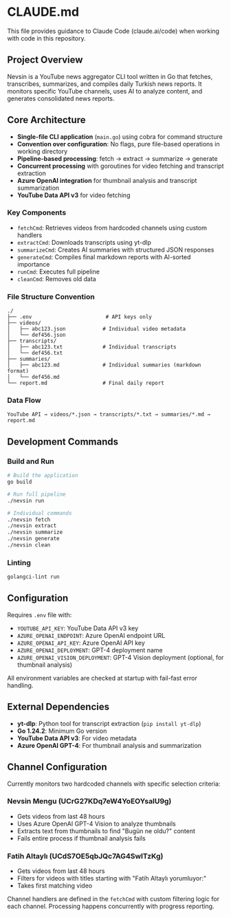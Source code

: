 # CLAUDE.md

This file provides guidance to Claude Code (claude.ai/code) when working with code in this repository.

## Project Overview

Nevsin is a YouTube news aggregator CLI tool written in Go that fetches, transcribes, summarizes, and compiles daily Turkish news reports. It monitors specific YouTube channels, uses AI to analyze content, and generates consolidated news reports.

## Core Architecture

- **Single-file CLI application** (`main.go`) using cobra for command structure
- **Convention over configuration**: No flags, pure file-based operations in working directory
- **Pipeline-based processing**: fetch → extract → summarize → generate
- **Concurrent processing** with goroutines for video fetching and transcript extraction
- **Azure OpenAI integration** for thumbnail analysis and transcript summarization
- **YouTube Data API v3** for video fetching

### Key Components

- `fetchCmd`: Retrieves videos from hardcoded channels using custom handlers
- `extractCmd`: Downloads transcripts using yt-dlp
- `summarizeCmd`: Creates AI summaries with structured JSON responses
- `generateCmd`: Compiles final markdown reports with AI-sorted importance
- `runCmd`: Executes full pipeline
- `cleanCmd`: Removes old data

### File Structure Convention

```
./
├── .env                        # API keys only
├── videos/
│   ├── abc123.json            # Individual video metadata
│   └── def456.json
├── transcripts/
│   ├── abc123.txt             # Individual transcripts
│   └── def456.txt
├── summaries/
│   ├── abc123.md              # Individual summaries (markdown format)
│   └── def456.md
└── report.md                  # Final daily report
```

### Data Flow

```
YouTube API → videos/*.json → transcripts/*.txt → summaries/*.md → report.md
```

## Development Commands

### Build and Run
```bash
# Build the application
go build

# Run full pipeline
./nevsin run

# Individual commands
./nevsin fetch
./nevsin extract
./nevsin summarize
./nevsin generate
./nevsin clean
```

### Linting
```bash
golangci-lint run
```

## Configuration

Requires `.env` file with:
- `YOUTUBE_API_KEY`: YouTube Data API v3 key
- `AZURE_OPENAI_ENDPOINT`: Azure OpenAI endpoint URL
- `AZURE_OPENAI_API_KEY`: Azure OpenAI API key
- `AZURE_OPENAI_DEPLOYMENT`: GPT-4 deployment name
- `AZURE_OPENAI_VISION_DEPLOYMENT`: GPT-4 Vision deployment (optional, for thumbnail analysis)

All environment variables are checked at startup with fail-fast error handling.

## External Dependencies

- **yt-dlp**: Python tool for transcript extraction (`pip install yt-dlp`)
- **Go 1.24.2**: Minimum Go version
- **YouTube Data API v3**: For video metadata
- **Azure OpenAI GPT-4**: For thumbnail analysis and summarization

## Channel Configuration

Currently monitors two hardcoded channels with specific selection criteria:

### Nevsin Mengu (UCrG27KDq7eW4YoEOYsalU9g)
- Gets videos from last 48 hours
- Uses Azure OpenAI GPT-4 Vision to analyze thumbnails
- Extracts text from thumbnails to find "Bugün ne oldu?" content
- Fails entire process if thumbnail analysis fails

### Fatih Altaylı (UCdS7OE5qbJQc7AG4SwlTzKg)
- Gets videos from last 48 hours
- Filters for videos with titles starting with "Fatih Altaylı yorumluyor:"
- Takes first matching video

Channel handlers are defined in the `fetchCmd` with custom filtering logic for each channel. Processing happens concurrently with progress reporting.